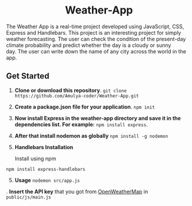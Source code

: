 <div align="center">
  <h1>Weather-App</h1>
</div>

The Weather App is a real-time project developed using JavaScript, CSS, Express and Handlebars. This project is an interesting project for simply weather forecasting. The user can check the condition of the present-day climate probability and predict whether the day is a cloudy or sunny day. The user can write down the name of any city across the world in the app.  

## Get Started

1. **Clone or download this repository**. `git clone https://github.com/Amulya-coder/Weather-App.git`

2. **Create a package.json file for your application**.
   `npm init`

3. **Now install Express in the weather-app directory and save it in the dependencies list. For example:**
    `npm install express`.
    
4. **After that install nodemon as globally** `npm install -g nodemon`

5.  **Handlebars Installation**
    
    Install using npm
  ```
  npm install express-handlebars
  ```

5. **Usage** `nodemon src/app.js`
 
. **Insert the API key** that you got from [OpenWeatherMap](http://openweathermap.org) in `public/js/main.js`

 

